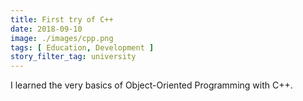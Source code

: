 ```yaml
---
title: First try of C++
date: 2018-09-10
image: ./images/cpp.png
tags: [ Education, Development ]
story_filter_tag: university
---
```


I learned the very basics of Object-Oriented Programming with C++.
